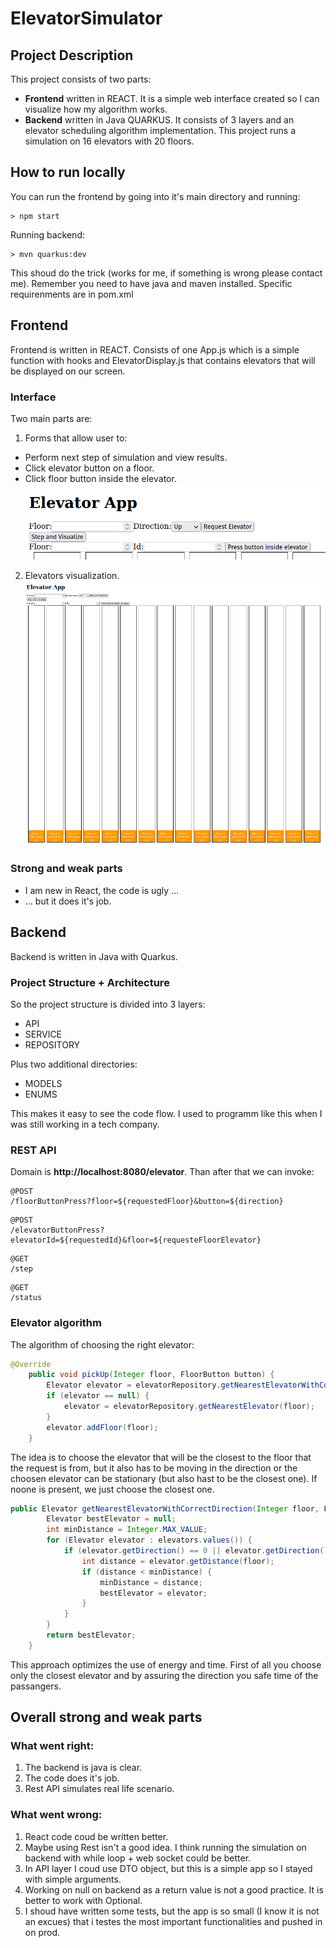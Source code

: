 # ElevatorSimulator
## Project Description
This project consists of two parts:
* **Frontend** written in REACT. It is a simple web interface created so I can visualize how my algorithm works.
* **Backend** written in Java QUARKUS. It consists of 3 layers and an elevator scheduling algorithm implementation.
This project runs a simulation on 16 elevators with 20 floors.
## How to run locally
You can run the frontend by going into it's main directory and running:
```
> npm start
```
Running backend:
```
> mvn quarkus:dev
```
This shoud do the trick (works for me, if something is wrong please contact me). Remember you need to have java and maven installed. Specific requirenments are in pom.xml
## Frontend
Frontend is written in REACT. Consists of one App.js which is a simple function with hooks and ElevatorDisplay.js that contains elevators that will be displayed on our screen.
### Interface
Two main parts are:
1. Forms that allow user to:
  * Perform next step of simulation and view results.
  * Click elevator button on a floor.
  * Click floor button inside the elevator.
  ![Alt text](/form.png?raw=true "Form")
2. Elevators visualization.
  ![Alt text](/full.png?raw=true "Full page")

### Strong and weak parts
+ I am new in React, the code is ugly ...
+ ... but it does it's job.
## Backend
Backend is written in Java with Quarkus.
### Project Structure + Architecture
So the project structure is divided into 3 layers:
+ API
+ SERVICE
+ REPOSITORY

Plus two additional directories:
+ MODELS
+ ENUMS

This makes it easy to see the code flow. I used to programm like this when I was still working in a tech company.

### REST API
Domain is **http://localhost:8080/elevator**. Than after that we can invoke:
```
@POST
/floorButtonPress?floor=${requestedFloor}&button=${direction}
```

```
@POST
/elevatorButtonPress?elevatorId=${requestedId}&floor=${requesteFloorElevator}
```

```
@GET
/step
```

```GET
@GET
/status
```

### Elevator algorithm

The algorithm of choosing the right elevator:
```java
@Override
    public void pickUp(Integer floor, FloorButton button) {
        Elevator elevator = elevatorRepository.getNearestElevatorWithCorrectDirection(floor, button);
        if (elevator == null) {
            elevator = elevatorRepository.getNearestElevator(floor);
        }
        elevator.addFloor(floor);
    }
```

The idea is to choose the elevator that will be the closest to the floor that the request is from, but it also has to be moving in the direction or the choosen elevator can be stationary (but also hast to be the closest one). If noone is present, we just choose the closest one.

```java
public Elevator getNearestElevatorWithCorrectDirection(Integer floor, FloorButton button) {
        Elevator bestElevator = null;
        int minDistance = Integer.MAX_VALUE;
        for (Elevator elevator : elevators.values()) {
            if (elevator.getDirection() == 0 || elevator.getDirection() >= 0 && elevator.getFloor() < floor && button == FloorButton.UP || elevator.getDirection() <= 0 && elevator.getFloor() > floor && button == FloorButton.DOWN) {
                int distance = elevator.getDistance(floor);
                if (distance < minDistance) {
                    minDistance = distance;
                    bestElevator = elevator;
                }
            }
        }
        return bestElevator;
    }
```
This approach optimizes the use of energy and time. First of all you choose only the closest elevator and by assuring the direction you safe time of the passangers.
## Overall strong and weak parts
### What went right:
1. The backend is java is clear.
2. The code does it's job.
3. Rest API simulates real life scenario.
### What went wrong:
1. React code coud be written better.
2. Maybe using Rest isn't a good idea. I think running the simulation on backend with while loop + web socket could be better.
3. In API layer I coud use DTO object, but this is a simple app so I stayed with simple arguments.
4. Working on null on backend as a return value is not a good practice. It is better to work with Optional.
5. I shoud have written some tests, but the app is so small (I know it is not an excues) that i testes the most important functionalities and pushed in on prod.
